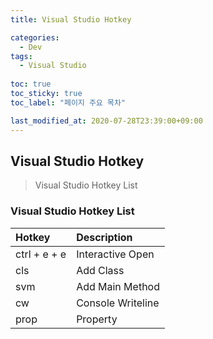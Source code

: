 ```yaml
---
title: Visual Studio Hotkey

categories:
  - Dev
tags:
  - Visual Studio
  
toc: true
toc_sticky: true
toc_label: "페이지 주요 목차"

last_modified_at: 2020-07-28T23:39:00+09:00
---
```


## Visual Studio Hotkey ##

> Visual Studio Hotkey List

### Visual Studio Hotkey List ###

| Hotkey | Description |
| :----- | :---------- |
| ctrl + e + e | Interactive Open |
| cls | Add Class |
| svm | Add Main Method |
| cw | Console Writeline |
| prop | Property |
